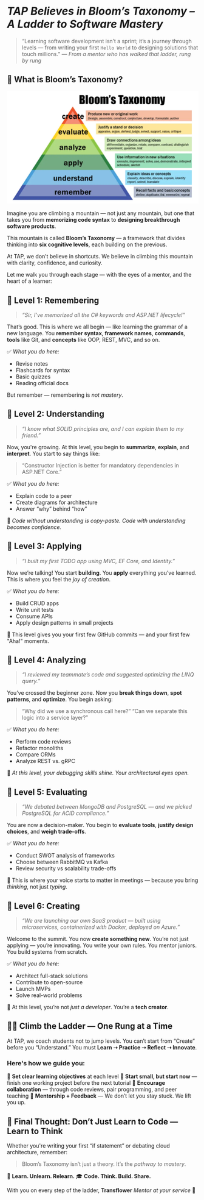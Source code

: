 
# *TAP Believes in Bloom’s Taxonomy – A Ladder to Software Mastery*

> “Learning software development isn’t a sprint; it’s a journey through levels — from writing your first `Hello World` to designing solutions that touch millions.”
> — *From a mentor who has walked that ladder, rung by rung*

## 🧠 What is Bloom’s Taxonomy?

<img src="/images/blooms-taxonomy.webp" />

Imagine you are climbing a mountain — not just any mountain, but one that takes you from **memorizing code syntax** to **designing breakthrough software products**.

This mountain is called **Bloom’s Taxonomy** — a framework that divides thinking into **six cognitive levels**, each building on the previous.

At TAP, we don’t believe in shortcuts. We believe in climbing this mountain with clarity, confidence, and curiosity.

Let me walk you through each stage — with the eyes of a mentor, and the heart of a learner:

## 🔹 Level 1: **Remembering**

> *“Sir, I’ve memorized all the C# keywords and ASP.NET lifecycle!”*

That’s good. This is where we all begin — like learning the grammar of a new language.
You **remember syntax**, **framework names**, **commands**, **tools** like Git, and **concepts** like OOP, REST, MVC, and so on.

✅ *What you do here:*

* Revise notes
* Flashcards for syntax
* Basic quizzes
* Reading official docs

But remember — remembering is *not mastery*.

## 🔹 Level 2: **Understanding**

> *“I know what SOLID principles are, and I can explain them to my friend.”*

Now, you're growing. At this level, you begin to **summarize**, **explain**, and **interpret**.
You start to say things like:

> “Constructor Injection is better for mandatory dependencies in ASP.NET Core.”

✅ *What you do here:*

* Explain code to a peer
* Create diagrams for architecture
* Answer “why” behind “how”

🔁 *Code without understanding is copy-paste. Code with understanding becomes confidence.*

## 🔹 Level 3: **Applying**

> *“I built my first TODO app using MVC, EF Core, and Identity.”*

Now we’re talking! You start **building**. You **apply** everything you’ve learned.
This is where you feel the *joy of creation*.

✅ *What you do here:*

* Build CRUD apps
* Write unit tests
* Consume APIs
* Apply design patterns in small projects

🎯 This level gives you your first few GitHub commits — and your first few "Aha!" moments.

## 🔹 Level 4: **Analyzing**

> *“I reviewed my teammate’s code and suggested optimizing the LINQ query.”*

You’ve crossed the beginner zone. Now you **break things down**, **spot patterns**, and **optimize**.
You begin asking:

> “Why did we use a synchronous call here?”
> “Can we separate this logic into a service layer?”

✅ *What you do here:*

* Perform code reviews
* Refactor monoliths
* Compare ORMs
* Analyze REST vs. gRPC

📌 *At this level, your debugging skills shine. Your architectural eyes open.*

## 🔹 Level 5: **Evaluating**

> *“We debated between MongoDB and PostgreSQL — and we picked PostgreSQL for ACID compliance.”*

You are now a decision-maker. You begin to **evaluate tools**, **justify design choices**, and **weigh trade-offs**.

✅ *What you do here:*

* Conduct SWOT analysis of frameworks
* Choose between RabbitMQ vs Kafka
* Review security vs scalability trade-offs

💬 This is where your voice starts to matter in meetings — because you bring *thinking*, not just *typing*.

## 🔹 Level 6: **Creating**

> *“We are launching our own SaaS product — built using microservices, containerized with Docker, deployed on Azure.”*

Welcome to the summit. You now **create something new**. You’re not just applying — you’re innovating.
You write your own rules. You mentor juniors. You build systems from scratch.

✅ *What you do here:*

* Architect full-stack solutions
* Contribute to open-source
* Launch MVPs
* Solve real-world problems

🌱 At this level, you’re not *just a developer*. You’re a **tech creator**.

## 🧗‍♀️ Climb the Ladder — One Rung at a Time

At TAP, we coach students not to jump levels. You can’t start from “Create” before you “Understand.”
You must **Learn ➝ Practice ➝ Reflect ➝ Innovate**.

### Here's how we guide you:

🔸 **Set clear learning objectives** at each level
🔸 **Start small, but start now** — finish one working project before the next tutorial
🔸 **Encourage collaboration** — through code reviews, pair programming, and peer teaching
🔸 **Mentorship + Feedback** — We don’t let you stay stuck. We lift you up.

## 🧩 Final Thought: **Don’t Just Learn to Code — Learn to Think**

Whether you're writing your first “if statement” or debating cloud architecture, remember:

> Bloom’s Taxonomy isn’t just a theory. It’s the *pathway to mastery*.

📌 **Learn. Unlearn. Relearn.**
🎓 **Code. Think. Build. Share.**

With you on every step of the ladder,
**Transflower**
*Mentor at your service* 🧡
